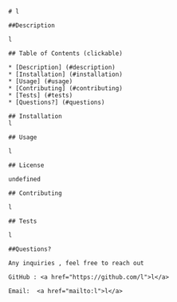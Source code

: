 
  
    # l

    ##Description

    l

    ## Table of Contents (clickable)
     
    * [Description] (#description)
    * [Installation] (#installation)
    * [Usage] (#usage)
    * [Contributing] (#contributing)
    * [Tests] (#tests)
    * [Questions?] (#questions)
    
    ## Installation 
    l

    ## Usage

    l

    ## License

    undefined

    ## Contributing

    l

    ## Tests

    l

    ##Questions?

    Any inquiries , feel free to reach out

    GitHub : <a href="https://github.com/l">l</a>

    Email:  <a href="mailto:l">l</a>

    